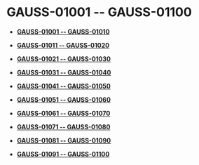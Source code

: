 # GAUSS-01001 -- GAUSS-01100<a name="ZH-CN_TOPIC_0302072909"></a>

-   **[GAUSS-01001 -- GAUSS-01010](GAUSS-01001----GAUSS-01010.md)**  

-   **[GAUSS-01011 -- GAUSS-01020](GAUSS-01011----GAUSS-01020.md)**  

-   **[GAUSS-01021 -- GAUSS-01030](GAUSS-01021----GAUSS-01030.md)**  

-   **[GAUSS-01031 -- GAUSS-01040](GAUSS-01031----GAUSS-01040.md)**  

-   **[GAUSS-01041 -- GAUSS-01050](GAUSS-01041----GAUSS-01050.md)**  

-   **[GAUSS-01051 -- GAUSS-01060](GAUSS-01051----GAUSS-01060.md)**  

-   **[GAUSS-01061 -- GAUSS-01070](GAUSS-01061----GAUSS-01070.md)**  

-   **[GAUSS-01071 -- GAUSS-01080](GAUSS-01071----GAUSS-01080.md)**  

-   **[GAUSS-01081 -- GAUSS-01090](GAUSS-01081----GAUSS-01090.md)**  

-   **[GAUSS-01091 -- GAUSS-01100](GAUSS-01091----GAUSS-01100.md)**  


